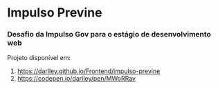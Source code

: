 # Impulso Previne

### Desafio da Impulso Gov para o estágio de desenvolvimento web

Projeto disponível em: 
1. https://darlley.github.io/Frontend/impulso-previne
2. https://codepen.io/darlley/pen/MWoRRav